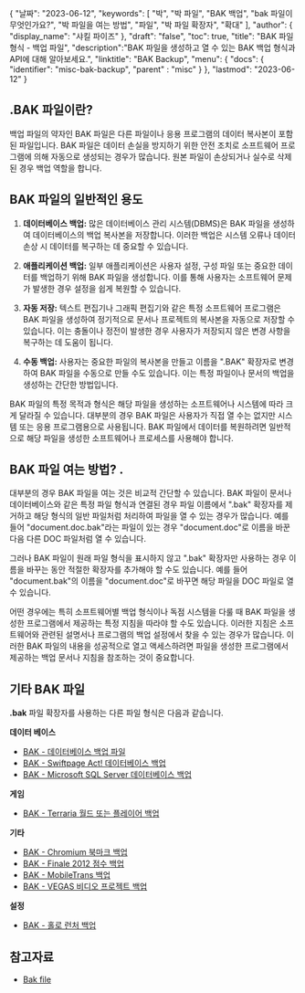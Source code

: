 {
"날짜": "2023-06-12",
  "keywords": [
"박",
"박 파일",
"BAK 백업",
"bak 파일이 무엇인가요?",
"박 파일을 여는 방법",
"파일",
"박 파일 확장자",
"확대"
],
  "author": {
"display_name": "샤킬 파이즈"
},
"draft": "false",
"toc": true,
"title": "BAK 파일 형식 - 백업 파일",
  "description":"BAK 파일을 생성하고 열 수 있는 BAK 백업 형식과 API에 대해 알아보세요.",
"linktitle": "BAK Backup",
  "menu": {
    "docs": {
      "identifier": "misc-bak-backup",
"parent" : "misc"
}
},
"lastmod": "2023-06-12"
}

## .BAK 파일이란?

백업 파일의 약자인 BAK 파일은 다른 파일이나 응용 프로그램의 데이터 복사본이 포함된 파일입니다. BAK 파일은 데이터 손실을 방지하기 위한 안전 조치로 소프트웨어 프로그램에 의해 자동으로 생성되는 경우가 많습니다. 원본 파일이 손상되거나 실수로 삭제된 경우 백업 역할을 합니다.

## BAK 파일의 일반적인 용도

1. **데이터베이스 백업:** 많은 데이터베이스 관리 시스템(DBMS)은 BAK 파일을 생성하여 데이터베이스의 백업 복사본을 저장합니다. 이러한 백업은 시스템 오류나 데이터 손상 시 데이터를 복구하는 데 중요할 수 있습니다.

2. **애플리케이션 백업:** 일부 애플리케이션은 사용자 설정, 구성 파일 또는 중요한 데이터를 백업하기 위해 BAK 파일을 생성합니다. 이를 통해 사용자는 소프트웨어 문제가 발생한 경우 설정을 쉽게 복원할 수 있습니다.

3. **자동 저장:** 텍스트 편집기나 그래픽 편집기와 같은 특정 소프트웨어 프로그램은 BAK 파일을 생성하여 정기적으로 문서나 프로젝트의 복사본을 자동으로 저장할 수 있습니다. 이는 충돌이나 정전이 발생한 경우 사용자가 저장되지 않은 변경 사항을 복구하는 데 도움이 됩니다.

4. **수동 백업:** 사용자는 중요한 파일의 복사본을 만들고 이름을 ".BAK" 확장자로 변경하여 BAK 파일을 수동으로 만들 수도 있습니다. 이는 특정 파일이나 문서의 백업을 생성하는 간단한 방법입니다.

BAK 파일의 특정 목적과 형식은 해당 파일을 생성하는 소프트웨어나 시스템에 따라 크게 달라질 수 있습니다. 대부분의 경우 BAK 파일은 사용자가 직접 열 수는 없지만 시스템 또는 응용 프로그램용으로 사용됩니다. BAK 파일에서 데이터를 복원하려면 일반적으로 해당 파일을 생성한 소프트웨어나 프로세스를 사용해야 합니다.

## BAK 파일 여는 방법? .

대부분의 경우 BAK 파일을 여는 것은 비교적 간단할 수 있습니다. BAK 파일이 문서나 데이터베이스와 같은 특정 파일 형식과 연결된 경우 파일 이름에서 ".bak" 확장자를 제거하고 해당 형식의 일반 파일처럼 처리하여 파일을 열 수 있는 경우가 많습니다. 예를 들어 "document.doc.bak"라는 파일이 있는 경우 "document.doc"로 이름을 바꾼 다음 다른 DOC 파일처럼 열 수 있습니다.

그러나 BAK 파일이 원래 파일 형식을 표시하지 않고 ".bak" 확장자만 사용하는 경우 이름을 바꾸는 동안 적절한 확장자를 추가해야 할 수도 있습니다. 예를 들어 "document.bak"의 이름을 "document.doc"로 바꾸면 해당 파일을 DOC 파일로 열 수 있습니다.

어떤 경우에는 특히 소프트웨어별 백업 형식이나 독점 시스템을 다룰 때 BAK 파일을 생성한 프로그램에서 제공하는 특정 지침을 따라야 할 수도 있습니다. 이러한 지침은 소프트웨어와 관련된 설명서나 프로그램의 백업 설정에서 찾을 수 있는 경우가 많습니다. 이러한 BAK 파일의 내용을 성공적으로 열고 액세스하려면 파일을 생성한 프로그램에서 제공하는 백업 문서나 지침을 참조하는 것이 중요합니다.

## 기타 BAK 파일

**.bak** 파일 확장자를 사용하는 다른 파일 형식은 다음과 같습니다.

**데이터 베이스**
- [BAK - 데이터베이스 백업 파일](/ko/database/bak/)
- [BAK - Swiftpage Act! 데이터베이스 백업](/ko/database/bak-act/)
- [BAK - Microsoft SQL Server 데이터베이스 백업](/ko/database/bak-sqlserver/)

**게임**
- [BAK - Terraria 월드 또는 플레이어 백업](/ko/game/bak-terraria/)

**기타**
- [BAK - Chromium 북마크 백업](/ko/misc/bak-chromium/)
- [BAK - Finale 2012 점수 백업](/ko/misc/bak-finale/)
- [BAK - MobileTrans 백업](/ko/misc/bak-mobiletrans/)
- [BAK - VEGAS 비디오 프로젝트 백업](/ko/misc/bak-vegas/)

**설정**
- [BAK - 홀로 런처 백업](/ko/settings/bak-holo/)

## 참고자료
* [Bak file](https://en.wikipedia.org/wiki/Bak_file)
